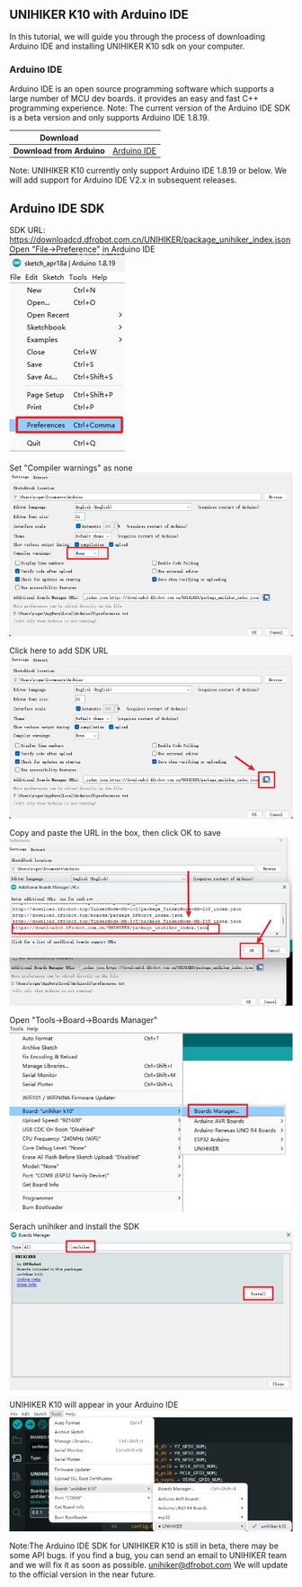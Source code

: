 ## **UNIHIKER K10 with Arduino IDE**
In this tutorial, we will guide you through the process of downloading Arduino IDE and installing UNIHIKER K10 sdk on your computer.

### **Arduino IDE**
Arduino IDE is an open source programming software which supports a large number of MCU dev boards. it provides an easy and fast C++ programming experience.
Note: The current version of the Arduino IDE SDK is a beta version and only supports Arduino IDE 1.8.19.

| **Download** |  |
| --- | --- |
| **Download from Arduino** | [Arduino IDE](https://www.arduino.cc/en/software/) |

Note: UNIHIKER K10 currently only support Arduino IDE 1.8.19 or below. We will add support for Arduino IDE V2.x in subsequent releases.

## **Arduino IDE SDK**

SDK URL:
https://downloadcd.dfrobot.com.cn/UNIHIKER/package_unihiker_index.json<br/>
Open "File->Preference" in Arduino IDE<br/>
![image.png](img/gettingstarted_arduinoide/IDESDK1.png) 

Set "Compiler warnings" as none<br/>
![image.png](img/gettingstarted_arduinoide/IDESDK2.png) 

Click here to add SDK URL<br/>
![image.png](img/gettingstarted_arduinoide/IDESDK3.png) 

Copy and paste the URL in the box, then click OK to save<br/>
![image.png](img/gettingstarted_arduinoide/IDESDK4.png) 

Open "Tools->Board->Boards Manager"<br/>
![image.png](img/gettingstarted_arduinoide/IDESDK5.png)

Serach unihiker and install the SDK<br/>
![image.png](img/gettingstarted_arduinoide/IDESDK6.png)

UNIHIKER K10 will appear in your Arduino IDE<br/>
![image.png](img/gettingstarted_arduinoide/IDESDK7.png)

Note:The Arduino IDE SDK for UNIHIKER K10 is still in beta, there may be some API bugs. if you find a bug, you can send an email to UNIHIKER team and we will fix it as soon as possible.
unihiker@dfrobot.com
We will update to the official version in the near future.